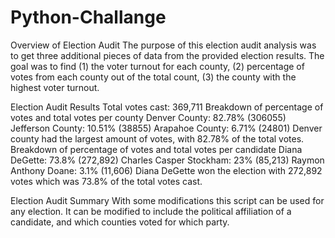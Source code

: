 # Python-Challange

Overview of Election Audit
The purpose of this election audit analysis was to get three additional pieces of data from the provided election results. The goal was to find (1) the voter turnout for each county, (2) percentage of votes from each county out of the total count, (3) the county with the highest voter turnout. 

Election Audit Results
Total votes cast: 369,711
Breakdown of percentage of votes and total votes per county
Denver County: 82.78% (306055)
Jefferson County: 10.51% (38855)
Arapahoe County: 6.71% (24801)
Denver county had the largest amount of votes, with 82.78% of the total votes.
Breakdown of percentage of votes and total votes per candidate 
Diana DeGette: 73.8% (272,892)
Charles Casper Stockham: 23% (85,213)
Raymon Anthony Doane: 3.1% (11,606) 
Diana DeGette won the election with 272,892 votes which was 73.8% of the total votes cast.


Election Audit Summary
With some modifications this script can be used for any election. It can be modified to include the political affiliation of a candidate, and which counties voted for which party. 
